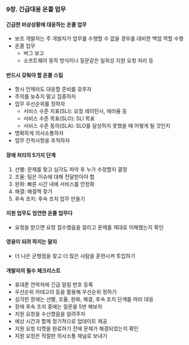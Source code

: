 ### 9장. 긴급대응 온콜 업무

#### 긴급한 비상상황에 대응하는 온콜 업무
- 보조 개발자는 주 개발자가 업무를 수행할 수 없을 경우를 대비한 백업 역할 수행
- 온콜 업무
  - 버그 보고
  - 소프트웨어 동작 방식이나 질문같은 일회성 지원 요청 처리 등

#### 반드시 갖춰야 할 온콜 스킬
- 항시 언제라도 대응할 준비를 갖추자
- 주의를 늦추지 말고 집중하자 
- 업무 우선순위를 정하자 
  - 서비스 수준 지표(SLI): 요청 레이턴시, 에러율 등
  - 서비스 수준 목표(SLO): SLI 목표 
  - 서비스 수준 동의(SLA): SLO를 달성하지 못했을 때 어떻게 될 것인지 
- 명확하게 의사소통하자 
- 업무 진척사항을 추적하자 

#### 장애 처리의 5가지 단계
1. 선별: 문제를 찾고 심각도 파악 후 누가 수정할지 결정
2. 조율: 팀은 이슈에 대해 전달받아야 함
3. 완화: 빠른 시간 내에 서비스를 안정화
4. 해결: 해결책 찾기
5. 후속 조치: 후속 조치 업무 만들기 

#### 지원 업무도 엄연한 온콜 업무다
- 요청을 받으면 요청 접수했음을 알리고 문제를 제대로 이해했는지 확인 

#### 영웅이 되려 하지는 말자
- 더 나은 균형점을 찾고 더 많은 사람을 훈련시켜 투입하기 

#### 개발자의 필수 체크리스트 
- 휴대폰 연락처에 긴급 알림 번호 등록
- 우선순위 카테고리 등을 활용해 우선순위 정하기
- 심각한 장애는 선별, 조율, 완화, 해결, 후속 조치 단계를 따라 대응
- 장애 후속 조치 중에는 질문을 5번 해보자
- 지원 요청을 수신했음을 알려주자
- 예상 시간과 함께 정기적으로 업데이트 제공
- 지원 요청 티켓을 완료하기 전에 문제가 해결되었는지 확인
- 지원 요청은 적절한 의사소통 채널로 보내기 